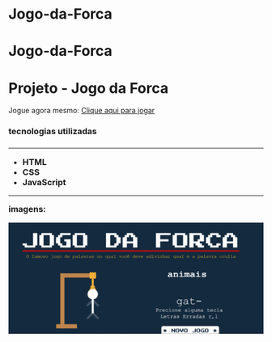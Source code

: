 # Jogo-da-Forca
# Jogo-da-Forca

<h1> Projeto - Jogo da Forca </h1>

Jogue agora mesmo: <a href="https://luanferreira93.github.io/Jogo-da-Forca/"> Clique aqui para jogar</a>

<h3> tecnologias utilizadas <h3>
<hr>
<ul>
<li>HTML</li>
<li>CSS</li>
<li>JavaScript</li>
</ul>
<hr>
imagens:
<p align="center">
  <img src="./git-img/img-1.png" width="800">
</p>
  
